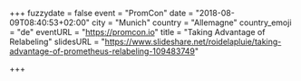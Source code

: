 +++
fuzzydate = false
event = "PromCon"
date = "2018-08-09T08:40:53+02:00"
city = "Munich"
country = "Allemagne"
country_emoji = "de"
eventURL = "https://promcon.io"
title = "Taking Advantage of Relabeling"
slidesURL = "https://www.slideshare.net/roidelapluie/taking-advantage-of-prometheus-relabeling-109483749"

+++

